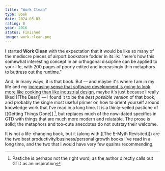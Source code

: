 ```yaml
---
title: "Work Clean"
type: Book
date: 2024-05-03
rating: 8
year: 2016
status: Finished
image: work-clean.png
---
```


I started **Work Clean** with the expectation that it would be like so many of the mediocre pieces of airport bookstore fodder in its ilk: "here's how this somewhat interesting concept in an orthogonal discipline can be applied to your life, with 200 pages of poorly edited and increasingly thin metaphors to buttress out the runtime."

And, in many ways, it is that book. But — and maybe it's where I am in my life and my [increasing sense that software development is going to look more like cooking than like industrial design](https://www.robinsloan.com/notes/home-cooked-app/), maybe it's just because I really liked [[The Bear]] — I found it to be the _best possible version_ of that book, and probably the single most useful primer on how to orient yourself around knowledge work that I've read in a long time. It is a thinly-veiled pastiche of [[Getting Things Done]] [^1], but replaces much of the now-dated specifics in GTD with things that are much more modern and relatable. The prose is solid; the metaphors and too-cute anecdotes do not outstay their welcome.

It is not a life-changing book, but it (along with [[The E-Myth Revisited]]) are the two best productivity/business/personal growth books I've read in a long time, and the two that I would have very few qualms recommending.

[^1]: Pastiche is perhaps not the right word, as the author directly calls out GTD as an inspiration
